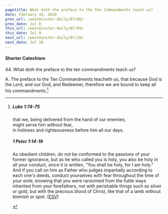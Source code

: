 ```yaml
---
pagetitle: What doth the preface to the Ten Commandments teach us?
date: February 19, 2020
prev_url: /westminster-daily/07/08/
prev_date: Jul 8
this_url: /westminster-daily/07/09/
this_date: Jul 9
next_url: /westminster-daily/07/10/
next_date: Jul 10
---
```


#### Shorter Catechism

44\. What doth the preface to the ten commandments teach us?

A. The preface to the Ten Commandments teacheth us, that because God is the Lord, and our God, and Redeemer, therefore we are bound to keep all his commandments.[^fnref:wsc1]


[^fnref:wsc1]: <div class="esv"><h5>Luke 1:74-75</h5> <div class="esv-text"><div class="block-indent"> <p class="line-group" id="p42001074.01-1"><span class="indent"></span>that we, being delivered from the hand of our enemies,<br /> might serve him without fear,<br />  <span class="indent"></span>in holiness and righteousness before him all our days.</p> </div> </div><h5>1 Peter 1:14-19</h5> <div class="esv-text"><p id="p60001014.01-2">As obedient children, do not be conformed to the passions of your former ignorance, but as he who called you is holy, you also be holy in all your conduct, since it is written, &#8220;You shall be holy, for I am holy.&#8221; And if you call on him as Father who judges impartially according to each one's deeds, conduct yourselves with fear throughout the time of your exile, knowing that you were ransomed from the futile ways inherited from your forefathers, not with perishable things such as silver or gold, but with the precious blood of Christ, like that of a lamb without blemish or spot.  (<a href="http://www.esv.org" class="copyright">ESV</a>)</p> </div> </div>

